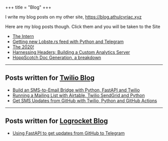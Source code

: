 +++
title = "Blog"
+++

I write my blog posts on my other site, https://blog.athulcyriac.xyz

Here are my blog posts though. Click them and you will be taken to the Site

<!-- BLOG-POST-LIST:START -->
- [The Intern](https://blog.athulcyriac.xyz/blog/frappe-internship/)
- [Getting new Lobste.rs feed with Python and Telegram](https://blog.athulcyriac.xyz/blog/lobsters_feed/)
- [The 2020!](https://blog.athulcyriac.xyz/blog/2020/)
- [Harnessing Headers; Building a Custom Analytics Server](https://blog.athulcyriac.xyz/blog/analytics_from_scratch/)
- [HoppScotch Doc Generation, a breakdown](https://blog.athulcyriac.xyz/blog/hopp-gen/)
<!-- BLOG-POST-LIST:END -->

---

## Posts written for [Twilio Blog](https://twilio.com/blog)

<!-- TWILIO:START -->
- [Build an SMS-to-Email Bridge with Python, FastAPI and Twilio](https://www.twilio.com/blog/build-sms-email-bridge-python-fastapi-twilio)
- [Running a Mailing List with Airtable, Twilio SendGrid and Python](https://www.twilio.com/blog/running-mailing-list-airtable-twilio-sendgrid-python)
- [Get SMS Updates from GitHub with Twilio, Python and GitHub Actions](https://www.twilio.com/blog/get-sms-updates-github-twilio-python-actions)
<!-- TWILIO:END -->

---

## Posts written for [Logrocket Blog](https://blog.logrocket.com)

<!-- LOGROCKET:START -->
- [Using FastAPI to get updates from GitHub to Telegram](https://blog.logrocket.com/using-fastapi-to-get-updates-from-github-to-telegram/)
<!-- LOGROCKET:END -->
